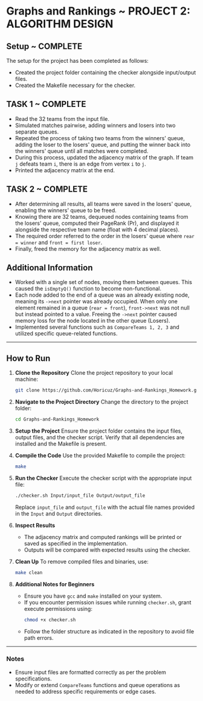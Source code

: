 # Graphs and Rankings ~ PROJECT 2: ALGORITHM DESIGN

## Setup ~ COMPLETE
The setup for the project has been completed as follows:

- Created the project folder containing the checker alongside input/output files.  
- Created the Makefile necessary for the checker.

## TASK 1 ~ COMPLETE
- Read the 32 teams from the input file.  
- Simulated matches pairwise, adding winners and losers into two separate queues.  
- Repeated the process of taking two teams from the winners' queue, adding the loser to the losers' queue, and putting the winner back into the winners' queue until all matches were completed.  
- During this process, updated the adjacency matrix of the graph. If team `j` defeats team `i`, there is an edge from vertex `i` to `j`.  
- Printed the adjacency matrix at the end.

## TASK 2 ~ COMPLETE
- After determining all results, all teams were saved in the losers' queue, enabling the winners' queue to be freed.  
- Knowing there are 32 teams, dequeued nodes containing teams from the losers' queue, computed their PageRank (Pr), and displayed it alongside the respective team name (float with 4 decimal places).  
- The required order referred to the order in the losers' queue where `rear = winner` and `front = first loser`.  
- Finally, freed the memory for the adjacency matrix as well.

## Additional Information
- Worked with a single set of nodes, moving them between queues. This caused the `isEmptyQ()` function to become non-functional.
- Each node added to the end of a queue was an already existing node, meaning its `->next` pointer was already occupied. When only one element remained in a queue (`rear = front`), `front->next` was not null but instead pointed to a value. Freeing the `->next` pointer caused memory loss for the node located in the other queue (Losers).
- Implemented several functions such as `CompareTeams 1, 2, 3` and utilized specific queue-related functions.

---

## How to Run

1. **Clone the Repository**
   Clone the project repository to your local machine:
   ```bash
   git clone https://github.com/Horicuz/Graphs-and-Rankings_Homework.git
   ```

2. **Navigate to the Project Directory**
   Change the directory to the project folder:
   ```bash
   cd Graphs-and-Rankings_Homework
   ```

3. **Setup the Project**
   Ensure the project folder contains the input files, output files, and the checker script. Verify that all dependencies are installed and the Makefile is present.

4. **Compile the Code**
   Use the provided Makefile to compile the project:
   ```bash
   make
   ```

5. **Run the Checker**
   Execute the checker script with the appropriate input file:
   ```bash
   ./checker.sh Input/input_file Output/output_file
   ```
   Replace `input_file` and `output_file` with the actual file names provided in the `Input` and `Output` directories.

6. **Inspect Results**
   - The adjacency matrix and computed rankings will be printed or saved as specified in the implementation.
   - Outputs will be compared with expected results using the checker.

7. **Clean Up**
   To remove compiled files and binaries, use:
   ```bash
   make clean
   ```

8. **Additional Notes for Beginners**
   - Ensure you have `gcc` and `make` installed on your system.
   - If you encounter permission issues while running `checker.sh`, grant execute permissions using:
     ```bash
     chmod +x checker.sh
     ```
   - Follow the folder structure as indicated in the repository to avoid file path errors.

---

### Notes
- Ensure input files are formatted correctly as per the problem specifications.
- Modify or extend `CompareTeams` functions and queue operations as needed to address specific requirements or edge cases.
